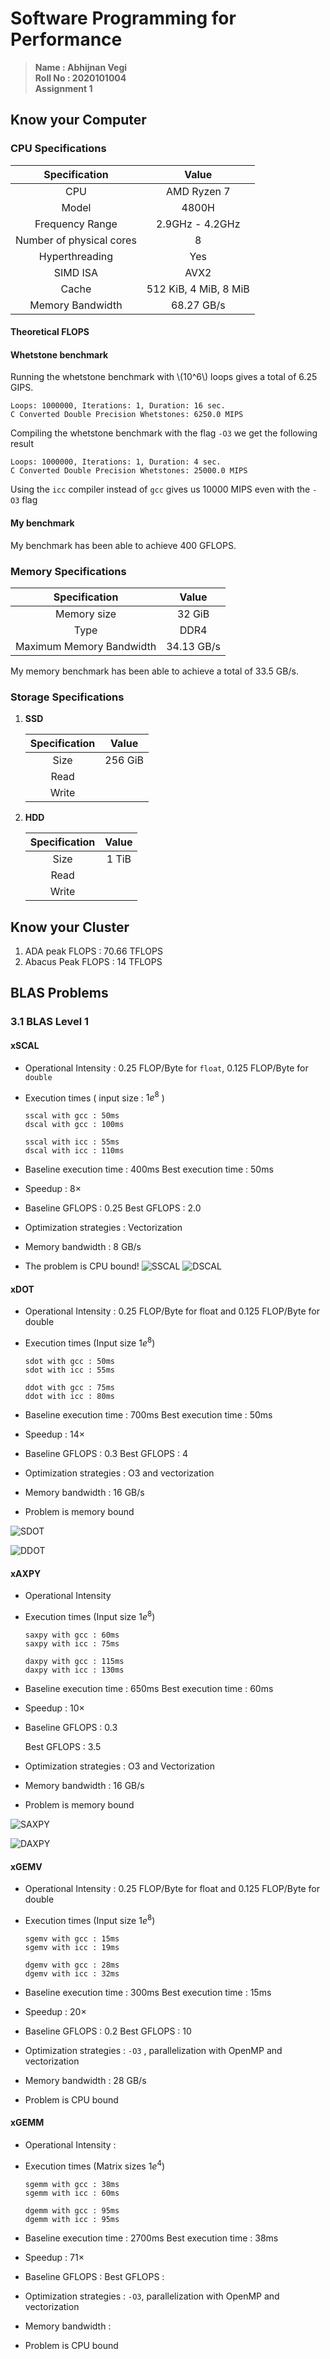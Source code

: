 # Software Programming for Performance
>  **Name : Abhijnan Vegi**  
>  **Roll No : 2020101004**  
>  **Assignment 1**  


## Know your Computer
### CPU Specifications

|      Specification       |         Value         |
| :----------------------: | :-------------------: |
|           CPU            |      AMD Ryzen 7      |
|          Model           |         4800H         |
|     Frequency Range      |    2.9GHz - 4.2GHz    |
| Number of physical cores |           8           |
|      Hyperthreading      |          Yes          |
|         SIMD ISA         |         AVX2          |
|          Cache           | 512 KiB, 4 MiB, 8 MiB |
|     Memory Bandwidth     |      68.27 GB/s       |


#### Theoretical FLOPS
#### Whetstone benchmark
Running the whetstone benchmark with \\(10^6\\) loops gives a total of 6.25 GIPS.
```
Loops: 1000000, Iterations: 1, Duration: 16 sec.
C Converted Double Precision Whetstones: 6250.0 MIPS
```
Compiling the whetstone benchmark with the flag `-O3` we get the following result
```
Loops: 1000000, Iterations: 1, Duration: 4 sec.
C Converted Double Precision Whetstones: 25000.0 MIPS
```
Using the `icc` compiler instead of `gcc` gives us 10000 MIPS even with the `-O3` flag
#### My benchmark

My benchmark has been able to achieve 400 GFLOPS.

### Memory Specifications

|      Specification       |   Value    |
| :----------------------: | :--------: |
|       Memory size        |   32 GiB   |
|           Type           |    DDR4    |
| Maximum Memory Bandwidth | 34.13 GB/s |

My memory benchmark has been able to achieve a total of 33.5 GB/s.

### Storage Specifications

1. **SSD**

   | Specification |  Value  |
   | :-----------: | :-----: |
   |     Size      | 256 GiB |
   |     Read      |         |
   |     Write     |         |

2. **HDD**

   | Specification | Value |
   | :-----------: | :---: |
   |     Size      | 1 TiB |
   |     Read      |       |
   |     Write     |       |



## Know your Cluster

1. ADA peak FLOPS : 70.66 TFLOPS
2. Abacus Peak FLOPS : 14 TFLOPS

## BLAS Problems

### 3.1 BLAS Level 1

#### xSCAL

- Operational Intensity : $0.25$ FLOP/Byte for `float`, $0.125$ FLOP/Byte for `double`

- Execution times ( input size : $1e^8$ )

  ```
  sscal with gcc : 50ms
  dscal with gcc : 100ms
  
  sscal with icc : 55ms
  dscal with icc : 110ms
  ```

- Baseline execution time : 400ms
  Best execution time : 50ms

- Speedup : $8\times$

- Baseline GFLOPS : 0.25
  Best GFLOPS : 2.0

- Optimization strategies : Vectorization

- Memory bandwidth : 8 GB/s

- The problem is CPU bound!
![SSCAL](../BLAS/plots/sscal.png)
![DSCAL](../BLAS/plots/dscal.png)

#### xDOT

- Operational Intensity : 0.25 FLOP/Byte for float and $0.125$ FLOP/Byte for double

- Execution times (Input size $1e^8$)

  ```
  sdot with gcc : 50ms
  sdot with icc : 55ms
  
  ddot with gcc : 75ms
  ddot with icc : 80ms
  ```

- Baseline execution time : 700ms
  Best execution time : 50ms

- Speedup : $14\times$

- Baseline GFLOPS : 0.3
  Best GFLOPS : 4 

- Optimization strategies : O3 and vectorization

- Memory bandwidth : 16 GB/s

- Problem is memory bound

![SDOT](../BLAS/plots/sdot.png)

![DDOT](../BLAS/plots/ddot.png)

#### xAXPY

- Operational Intensity

- Execution times (Input size $1e^8$)

  ```
  saxpy with gcc : 60ms
  saxpy with icc : 75ms
  
  daxpy with gcc : 115ms
  daxpy with icc : 130ms
  ```

- Baseline execution time : 650ms
  Best execution time : 60ms

- Speedup : $10\times$

- Baseline GFLOPS : 0.3

  Best GFLOPS : 3.5

- Optimization strategies : O3 and Vectorization

- Memory bandwidth : 16 GB/s

- Problem is memory bound

![SAXPY](../BLAS/plots/saxpy.png)

![DAXPY](../BLAS/plots/daxpy.png)

#### xGEMV
- Operational Intensity : 0.25 FLOP/Byte for float and $0.125$ FLOP/Byte for double

- Execution times (Input size $1e^8$)

  ```
  sgemv with gcc : 15ms
  sgemv with icc : 19ms
  
  dgemv with gcc : 28ms
  dgemv with icc : 32ms
  ```

- Baseline execution time : 300ms
  Best execution time : 15ms

- Speedup : $20\times$

- Baseline GFLOPS : 0.2
  Best GFLOPS : 10

- Optimization strategies : `-O3` , parallelization with OpenMP and vectorization

- Memory bandwidth : 28 GB/s

- Problem is CPU bound

#### xGEMM

- Operational Intensity : 

- Execution times (Matrix sizes $1e^4$)

  ```
  sgemm with gcc : 38ms
  sgemm with icc : 60ms
  
  dgemm with gcc : 95ms
  dgemm with icc : 95ms
  ```

- Baseline execution time : 2700ms
  Best execution time : 38ms

- Speedup : $71 \times$

- Baseline GFLOPS : 
  Best GFLOPS : 

- Optimization strategies : `-O3`, parallelization with OpenMP and vectorization

- Memory bandwidth : 

- Problem is CPU bound